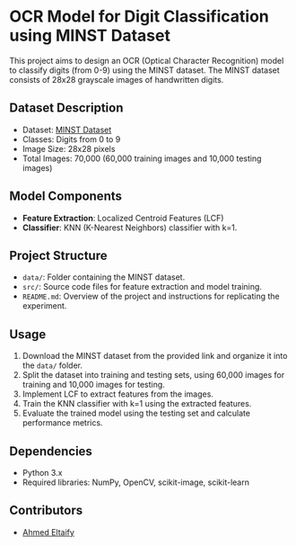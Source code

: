 # OCR Model for Digit Classification using MINST Dataset

This project aims to design an OCR (Optical Character Recognition) model to classify digits (from 0-9) using the MINST dataset. The MINST dataset consists of 28x28 grayscale images of handwritten digits.

## Dataset Description
- Dataset: [MINST Dataset](http://yann.lecun.com/exdb/mnist/)
- Classes: Digits from 0 to 9
- Image Size: 28x28 pixels
- Total Images: 70,000 (60,000 training images and 10,000 testing images)

## Model Components
- **Feature Extraction**: Localized Centroid Features (LCF)
- **Classifier**: KNN (K-Nearest Neighbors) classifier with k=1.

## Project Structure
- `data/`: Folder containing the MINST dataset.
- `src/`: Source code files for feature extraction and model training.
- `README.md`: Overview of the project and instructions for replicating the experiment.

## Usage
1. Download the MINST dataset from the provided link and organize it into the `data/` folder.
2. Split the dataset into training and testing sets, using 60,000 images for training and 10,000 images for testing.
3. Implement LCF to extract features from the images.
4. Train the KNN classifier with k=1 using the extracted features.
5. Evaluate the trained model using the testing set and calculate performance metrics.

## Dependencies
- Python 3.x
- Required libraries: NumPy, OpenCV, scikit-image, scikit-learn

## Contributors
- [Ahmed Eltaify](https://github.com/yourusername)

